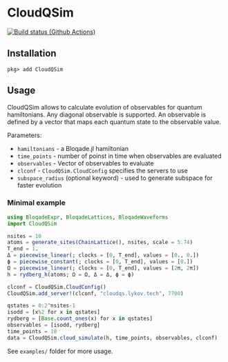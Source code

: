 # CloudQSim
[![Build status (Github Actions)](https://github.com/CloudQuantumSim/CloudQSim.jl/workflows/CI/badge.svg)](https://github.com/CloudQuantumSim/CloudQSim.jl/actions)

## Installation

```
pkg> add CloudQSim
```

## Usage

CloudQSim allows to calculate evolution of observables for quantum hamiltonians.
Any diagonal observable is supported. An observable is defined by a vector that
maps each quantum state to the observable value.

Parameters:
* `hamiltonians` - a Bloqade.jl hamiltonian
* `time_points` - number of poinst in time when observables are evaluated
* `observables` - Vector of observables to evaluate
* `clconf` - `CloudQSim.CloudConfig` specifies the servers to use
* `subspace_radius` (optional keyword) - used to generate subspace for faster
  evolution


### Minimal example

```julia
using BloqadeExpr, BloqadeLattices, BloqadeWaveforms
import CloudQSim

nsites = 10
atoms = generate_sites(ChainLattice(), nsites, scale = 5.74)
T_end = 1.
Δ = piecewise_linear(; clocks = [0, T_end], values = [0., 0.])
ϕ = piecewise_constant(; clocks = [0, T_end], values = [0.])
Ω = piecewise_linear(; clocks = [0, T_end], values = [2π, 2π])
h = rydberg_h(atoms; Ω = Ω, Δ = Δ, ϕ = ϕ)

clconf = CloudQSim.CloudConfig()
CloudQSim.add_server!(clconf, "cloudqs.lykov.tech", 7700)

qstates = 0:2^nsites-1
isodd = [x%2 for x in qstates]
rydberg = [Base.count_ones(x) for x in qstates]
observables = [isodd, rydberg]
time_points = 10
data = CloudQSim.cloud_simulate(h, time_points, observables, clconf)
```

See `examples/` folder for more usage.

